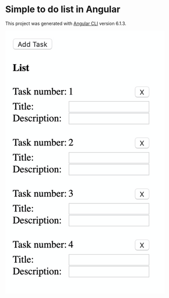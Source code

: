 # Simple to do list in Angular

This project was generated with [Angular CLI](https://github.com/angular/angular-cli) version 6.1.3.

![](github-images/todoList.png)
